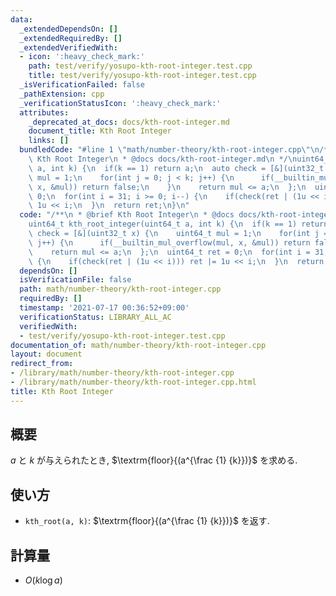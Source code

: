 ```yaml
---
data:
  _extendedDependsOn: []
  _extendedRequiredBy: []
  _extendedVerifiedWith:
  - icon: ':heavy_check_mark:'
    path: test/verify/yosupo-kth-root-integer.test.cpp
    title: test/verify/yosupo-kth-root-integer.test.cpp
  _isVerificationFailed: false
  _pathExtension: cpp
  _verificationStatusIcon: ':heavy_check_mark:'
  attributes:
    _deprecated_at_docs: docs/kth-root-integer.md
    document_title: Kth Root Integer
    links: []
  bundledCode: "#line 1 \"math/number-theory/kth-root-integer.cpp\"\n/**\n * @brief\
    \ Kth Root Integer\n * @docs docs/kth-root-integer.md\n */\nuint64_t kth_root_integer(uint64_t\
    \ a, int k) {\n  if(k == 1) return a;\n  auto check = [&](uint32_t x) {\n    uint64_t\
    \ mul = 1;\n    for(int j = 0; j < k; j++) {\n      if(__builtin_mul_overflow(mul,\
    \ x, &mul)) return false;\n    }\n    return mul <= a;\n  };\n  uint64_t ret =\
    \ 0;\n  for(int i = 31; i >= 0; i--) {\n    if(check(ret | (1u << i))) ret |=\
    \ 1u << i;\n  }\n  return ret;\n}\n"
  code: "/**\n * @brief Kth Root Integer\n * @docs docs/kth-root-integer.md\n */\n\
    uint64_t kth_root_integer(uint64_t a, int k) {\n  if(k == 1) return a;\n  auto\
    \ check = [&](uint32_t x) {\n    uint64_t mul = 1;\n    for(int j = 0; j < k;\
    \ j++) {\n      if(__builtin_mul_overflow(mul, x, &mul)) return false;\n    }\n\
    \    return mul <= a;\n  };\n  uint64_t ret = 0;\n  for(int i = 31; i >= 0; i--)\
    \ {\n    if(check(ret | (1u << i))) ret |= 1u << i;\n  }\n  return ret;\n}\n"
  dependsOn: []
  isVerificationFile: false
  path: math/number-theory/kth-root-integer.cpp
  requiredBy: []
  timestamp: '2021-07-17 00:36:52+09:00'
  verificationStatus: LIBRARY_ALL_AC
  verifiedWith:
  - test/verify/yosupo-kth-root-integer.test.cpp
documentation_of: math/number-theory/kth-root-integer.cpp
layout: document
redirect_from:
- /library/math/number-theory/kth-root-integer.cpp
- /library/math/number-theory/kth-root-integer.cpp.html
title: Kth Root Integer
---
```

## 概要

$a$ と $k$ が与えられたとき, $\textrm{floor}{(a^{\frac {1} {k}})}$ を求める.

## 使い方

* `kth_root(a, k)`: $\textrm{floor}{(a^{\frac {1} {k}})}$ を返す.

## 計算量

* $O(k \log a)$
